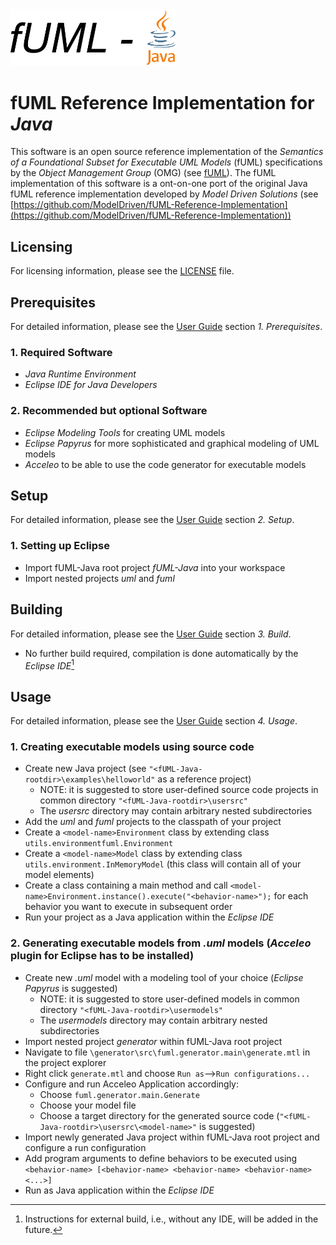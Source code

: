 <img src="logo.png" width="264"/>

# fUML Reference Implementation for *Java*
This software is an open source reference implementation of the *Semantics of a Foundational Subset for Executable UML Models* (fUML)  specifications by the *Object Management Group* (OMG) (see [fUML](https://www.omg.org/spec/FUML/1.5/About-FUML)). The fUML implementation of this software is a ont-on-one port of the original Java fUML reference implementation developed by
*Model Driven Solutions* (see [https://github.com/ModelDriven/fUML-Reference-Implementation](https://github.com/ModelDriven/fUML-Reference-Implementation))

## Licensing
For licensing information, please see the [LICENSE](LICENSE) file.

## Prerequisites
For detailed information, please see the [User Guide](fUML-Java_User_Guide.pdf) section *1. Prerequisites*.
### 1. Required Software
* *Java Runtime Environment*
* *Eclipse IDE for Java Developers*
### 2. Recommended but optional Software
* *Eclipse Modeling Tools* for creating UML models
* *Eclipse Papyrus* for more sophisticated and graphical modeling of UML models
* *Acceleo* to be able to use the code generator for executable models

## Setup
For detailed information, please see the [User Guide](fUML-Java_User_Guide.pdf) section *2. Setup*.
### 1. Setting up Eclipse
* Import fUML-Java root project *fUML-Java* into your workspace
* Import nested projects *uml* and *fuml*

## Building
For detailed information, please see the [User Guide](fUML-Java_User_Guide.pdf) section *3. Build*.
* No further build required, compilation is done automatically by the *Eclipse IDE*[^1]
[^1]: Instructions for external build, i.e., without any IDE, will be added in the future.

## Usage
For detailed information, please see the [User Guide](fUML-Java_User_Guide.pdf) section *4. Usage*.
### 1. Creating executable models using source code
* Create new Java project (see `"<fUML-Java-rootdir>\examples\helloworld"` as a reference project)
  * NOTE: it is suggested to store user-defined source code projects in common directory `"<fUML-Java-rootdir>\usersrc"`
  * The *usersrc* directory may contain arbitrary nested subdirectories
* Add the *uml* and *fuml* projects to the classpath of your project
* Create a `<model-name>Environment` class by extending class `utils.environmentfuml.Environment`
* Create a `<model-name>Model` class by extending class `utils.environment.InMemoryModel` (this class will contain all of your model elements)
* Create a class containing a main method and call `<model-name>Environment.instance().execute("<behavior-name>");` for each behavior you want to execute in subsequent order
* Run your project as a Java application within the *Eclipse IDE*
### 2. Generating executable models from *.uml* models (*Acceleo* plugin for Eclipse has to be installed)
* Create new *.uml* model with a modeling tool of your choice (*Eclipse Papyrus* is suggested)
  * NOTE: it is suggested to store user-defined models in common directory `"<fUML-Java-rootdir>\usermodels"`
  * The *usermodels* directory may contain arbitrary nested subdirectories
* Import nested project *generator* within fUML-Java root project
* Navigate to file `\generator\src\fuml.generator.main\generate.mtl` in the project explorer
* Right click `generate.mtl` and choose `Run as`-->`Run configurations...`
* Configure and run Acceleo Application accordingly:
  *  Choose `fuml.generator.main.Generate`
  *  Choose your model file
  *  Choose a target directory for the generated source code (`"<fUML-Java-rootdir>\usersrc\<model-name>"` is suggested)
* Import newly generated Java project within fUML-Java root project and configure a run configuration
* Add program arguments to define behaviors to be executed using `<behavior-name> [<behavior-name> <behavior-name> <behavior-name> <...>]`
 * Run as Java application within the *Eclipse IDE*
